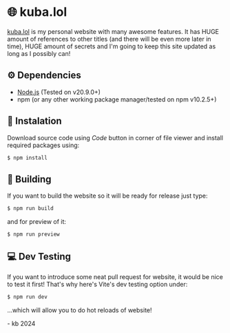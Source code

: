# 🌐 kuba.lol
[kuba.lol](https://kuba.lol) is my personal website with many awesome features. It has HUGE amount of references to other titles (and there will be even more later in time), HUGE amount of secrets and I'm going to keep this site updated as long as I possibly can!
## ⚙ Dependencies
- [Node.js](https://nodejs.org/en/download/) (Tested on v20.9.0+)
- npm (or any other working package manager/tested on npm v10.2.5+)
## 🔧 Instalation
Download source code using *Code* button in corner of file viewer and install required packages using:
```bash
$ npm install
```
## 🧱 Building
If you want to build the website so it will be ready for release just type:
```bash
$ npm run build
```
and for preview of it:
```bash
$ npm run preview
```
## 💻 Dev Testing
If you want to introduce some neat pull request for website, it would be nice to test it first! That's why here's Vite's dev testing option under:
```bash
$ npm run dev
```
...which will allow you to do hot reloads of website!  
  
  
  
  
\- kb 2024
